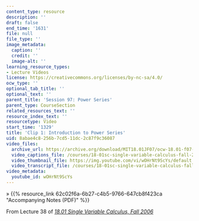 ```yaml
---
content_type: resource
description: ''
draft: false
end_time: '1631'
file: null
file_type: ''
image_metadata:
  caption: ''
  credit: ''
  image-alt: ''
learning_resource_types:
- Lecture Videos
license: https://creativecommons.org/licenses/by-nc-sa/4.0/
ocw_type: ''
optional_tab_title: ''
optional_text: ''
parent_title: 'Session 97: Power Series'
parent_type: CourseSection
related_resources_text: ''
resource_index_text: ''
resourcetype: Video
start_time: '1329'
title: 'Clip 1: Introduction to Power Series'
uid: 8abae4c8-256b-7cd5-11dc-2c87f9c36087
video_files:
  archive_url: https://archive.org/download/MIT18.01JF07/ocw-18.01-f07-lec38_300k.mp4
  video_captions_file: /courses/18-01sc-single-variable-calculus-fall-2010/63401ebc8f705056bdea043c204778f7_wOHrNt9ScYs.vtt
  video_thumbnail_file: https://img.youtube.com/vi/wOHrNt9ScYs/default.jpg
  video_transcript_file: /courses/18-01sc-single-variable-calculus-fall-2010/acaac0d4c1d4d1e49ab04524c6d5d200_wOHrNt9ScYs.pdf
video_metadata:
  youtube_id: wOHrNt9ScYs
---
```

» {{% resource_link 62c02f6a-6b27-c4b5-9766-647cb8f423ca "Accompanying Notes (PDF)" %}}

From Lecture 38 of [_18.01 Single Variable Calculus, Fall 2006_](/courses/18-01-single-variable-calculus-fall-2006/video_galleries/video-lectures)